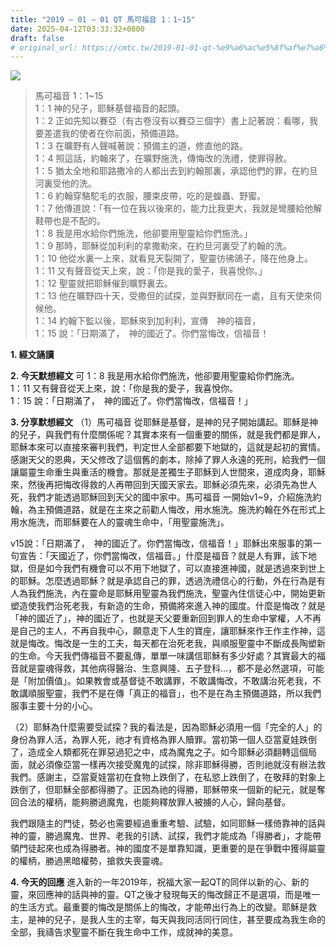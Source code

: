 ```yaml
---
title: "2019 – 01 – 01 QT 馬可福音 1：1~15"
date: 2025-04-12T03:33:32+0800
draft: false
# original_url: https://cmtc.tw/2019-01-01-qt-%e9%a6%ac%e5%8f%af%e7%a6%8f%e9%9f%b3-1%ef%bc%9a115
---
```


![](/images/qt.jpg)
> 馬可福音 1：1\~15  
> 1：1 神的兒子，耶穌基督福音的起頭。  
> 1：2 正如先知以賽亞（有古卷沒有以賽亞三個字）書上記著說：看哪，我要差遣我的使者在你前面，預備道路。  
> 1：3 在曠野有人聲喊著說：預備主的道，修直他的路。  
> 1：4 照這話，約翰來了，在曠野施洗，傳悔改的洗禮，使罪得赦。  
> 1：5 猶太全地和耶路撒冷的人都出去到約翰那裏，承認他們的罪，在約旦河裏受他的洗。  
> 1：6 約翰穿駱駝毛的衣服，腰束皮帶，吃的是蝗蟲、野蜜。  
> 1：7 他傳道說：「有一位在我以後來的，能力比我更大，我就是彎腰給他解鞋帶也是不配的。  
> 1：8 我是用水給你們施洗，他卻要用聖靈給你們施洗。」  
> 1：9 那時，耶穌從加利利的拿撒勒來，在約旦河裏受了約翰的洗。  
> 1：10 他從水裏一上來，就看見天裂開了，聖靈彷彿鴿子，降在他身上。  
> 1：11 又有聲音從天上來，說：「你是我的愛子，我喜悅你。」  
> 1：12 聖靈就把耶穌催到曠野裏去。  
> 1：13 他在曠野四十天，受撒但的試探，並與野獸同在一處，且有天使來伺候他。  
> 1：14 約翰下監以後，耶穌來到加利利，宣傳　神的福音，  
> 1：15 說：「日期滿了，　神的國近了。你們當悔改，信福音！

**1. 經文誦讀**

**2.  今天默想經文**
可 1：8 我是用水給你們施洗，他卻要用聖靈給你們施洗。  
1：11 又有聲音從天上來，說：「你是我的愛子，我喜悅你。  
1：15 說：「日期滿了，　神的國近了。你們當悔改，信福音！」

**3. 分享默想經文**
（1）馬可福音 從耶穌是基督，是神的兒子開始講起。耶穌是神的兒子，與我們有什麼關係呢？其實本來有一個重要的關係，就是我們都是罪人，耶穌本來可以直接來審判我們，判定世人全部都要下地獄的，這就是起初的實情。感謝天父的恩典，天父修改了這個舊的劇本，除掉了罪人永遠的死刑，給我們一個讓屬靈生命重生與重活的機會。那就是差獨生子耶穌到人世間來，道成肉身，耶穌來，然後再把悔改得救的人再帶回到天國天家去。耶穌必須先來，必須先為世人死，我們才能透過耶穌回到天父的國中家中。馬可福音 一開始v1\~9，介紹施洗約翰，為主預備道路，就是在主來之前勸人悔改，用水施洗。施洗約翰在外在形式上用水施洗，而耶穌要在人的靈魂生命中，「用聖靈施洗」。

v15說：「日期滿了，　神的國近了。你們當悔改，信福音！」耶穌出來服事的第一句宣告：「天國近了，你們當悔改，信福音。」什麼是福音？就是人有罪，該下地獄，但是如今我們有機會可以不用下地獄了，可以直接進神國，就是透過來到世上的耶穌。怎麼透過耶穌？就是承認自己的罪，透過洗禮信心的行動，外在行為是有人為我們施洗，內在靈命是耶穌用聖靈為我們施洗，聖靈內住信徒心中，開始更新塑造使我們治死老我，有新造的生命，預備將來進入神的國度。什麼是悔改？就是「神的國近了」，神的國近了，也就是天父要重新回到罪人的生命中掌權，人不再是自己的主人，不再自我中心，願意走下人生的寶座，讓耶穌來作王作主作神，這就是悔改。悔改是一生的工夫，每天都在治死老我，與順服聖靈中不斷成長陶塑新的生命。今天我們傳福音不要亂傳，單單一味講信耶穌有多少好處？其實最大的福音就是靈魂得救，其他病得醫治、生意興隆、五子登科…，都不是必然選項，可能是「附加價值」。如果教會或基督徒不敢講罪，不敢講悔改，不敢講治死老我，不敢講順服聖靈，我們不是在傳「真正的福音」，也不是在為主預備道路，所以我們服事主要十分的小心。

（2）耶穌為什麼需要受試探？我的看法是，因為耶穌必須用一個「完全的人」的身份為罪人活，為罪人死，祂才有資格為罪人贖罪。當初第一個人亞當夏娃跌倒了，造成全人類都死在罪惡過犯之中，成為魔鬼之子。如今耶穌必須翻轉這個局面，就必須像亞當一樣再次接受魔鬼的試探，除非耶穌得勝，否則祂就沒有辦法救我們。感謝主，亞當夏娃當初在食物上跌倒了，在私慾上跌倒了，在敬拜的對象上跌倒了，但耶穌全部都得勝了。正因為祂的得勝，耶穌帶來一個新的紀元，就是奪回合法的權柄，能夠勝過魔鬼，也能夠釋放罪人被擄的人心，歸向基督。

我們跟隨主的門徒，勢必也需要經過重重考驗、試驗，如同耶穌一樣倚靠神的話與神的靈，勝過魔鬼、世界、老我的引誘、試探，我們才能成為「得勝者」，才能帶領門徒起來也成為得勝者。神的國度不是單靠知識，更重要的是在爭戰中獲得屬靈的權柄，勝過黑暗權勢，搶救失喪靈魂。

**4. 今天的回應**
進入新的一年2019年，祝福大家一起QT的同伴以新的心、新的靈，來回應神的話與神的靈。QT之後才發現每天的悔改歸正不是選項，而是唯一的生活方式。最重要的悔改是關係上的悔改，才能帶出行為上的改變。耶穌是救主，是神的兒子，是我人生的主宰，每天與我同活同行同住，甚至要成為我生命的全部，我禱告求聖靈不斷在我生命中工作，成就神的美意。
